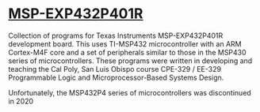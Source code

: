 # [MSP-EXP432P401R](https://software-dl.ti.com/msp430/msp430_public_sw/mcu/msp430/SIMPLELINK_MSP432_SDK/1.20.00.45/exports/docs/simplelink_mcu_sdk/project0/project0/index.html)

Collection of programs for Texas Instruments MSP-EXP432P401R development board. This uses TI-MSP432 microcontroller with an ARM Cortex-M4F core and a set of peripherals similar to those in the MSP430 series of microcontrollers. These programs were written in developing and teaching the Cal Poly, San Luis Obispo course CPE-329 / EE-329 Programmable Logic and Microprocessor-Based Systems Design.

Unfortunately, the MSP432P4 series of microcontrollers was discontinued in 2020
